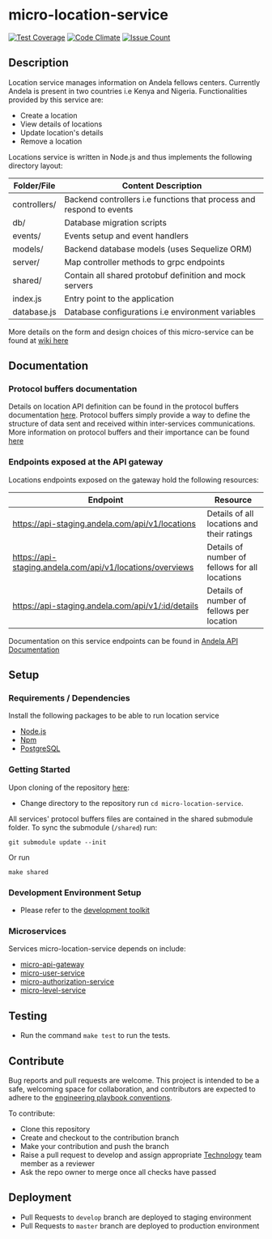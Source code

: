 # micro-location-service

[![Test Coverage](https://codeclimate.com/repos/57b654f43b66cb7670008610/badges/a7458d3dee1b3a198225/coverage.svg)](https://codeclimate.com/repos/57b654f43b66cb7670008610/coverage) [![Code Climate](https://codeclimate.com/repos/57b654f43b66cb7670008610/badges/a7458d3dee1b3a198225/gpa.svg)](https://codeclimate.com/repos/57b654f43b66cb7670008610/feed) [![Issue Count](https://codeclimate.com/repos/57b654f43b66cb7670008610/badges/a7458d3dee1b3a198225/issue_count.svg)](https://codeclimate.com/repos/57b654f43b66cb7670008610/feed)

## Description
Location service manages information on Andela fellows centers. Currently Andela is present in two countries i.e Kenya and Nigeria. Functionalities provided by this service are:
* Create a location
* View details of locations
* Update location's details
* Remove a location

Locations service is written in Node.js and thus implements the following directory layout:

|  Folder/File |  Content Description |
|---|---|
|  controllers/ | Backend controllers i.e functions that process and respond to events   |
|  db/     | Database migration scripts  |
|  events/   |  Events setup and event handlers |
|  models/  |  Backend database models (uses Sequelize ORM)  |
|  server/ |  Map controller methods to grpc endpoints |
|  shared/ | Contain all shared protobuf definition and mock servers  |
|  index.js | Entry point to the application |
| database.js| Database configurations i.e environment variables

More details on the form and design choices of this micro-service can be found at [wiki here](https://github.com/andela/micro-node-starter-kit/wiki)

## Documentation
### Protocol buffers documentation

Details on location API definition can be found in the protocol buffers documentation [here](./proto_doc.md).
Protocol buffers simply provide a way to define the structure of data sent and received within  inter-services communications. More information on protocol buffers and their importance can be found [here](https://developers.google.com/protocol-buffers/docs/overview)

### Endpoints exposed at the API gateway
Locations endpoints exposed on the gateway hold the following resources:   

| Endpoint  | Resource  |
|---|---|
| https://api-staging.andela.com/api/v1/locations  | Details of all locations and their ratings  |
|  https://api-staging.andela.com/api/v1/locations/overviews |  Details of number of fellows for all locations |
|  https://api-staging.andela.com/api/v1/:id/details | Details of number of fellows per location | |

Documentation on this service endpoints can be found in [Andela API Documentation](https://docs.andela.com/)

## Setup

### Requirements / Dependencies
Install the following packages to be able to run location service

* [Node.js](https://nodejs.org/en/download/)
* [Npm](https://www.npmjs.com/)
* [PostgreSQL](https://www.postgresql.org/)

### Getting Started
Upon cloning of the repository [here](https://github.com/andela/micro-location-service):

 * Change directory to the repository  run `cd micro-location-service`.

All services' protocol buffers files are contained in the shared submodule folder.
To sync the submodule (`/shared`) run:
```
git submodule update --init
```
Or run
```
make shared
```

### Development Environment Setup
- Please refer to the [development toolkit](https://github.com/andela/development-toolkit)

### Microservices

Services micro-location-service depends on include:
* [micro-api-gateway](https://github.com/andela/micro-api-gateway)
* [micro-user-service](https://github.com/andela/micro-user-service)
* [micro-authorization-service](https://github.com/andela/micro-authorization-service)
* [micro-level-service](https://github.com/andela/micro-level-service)

## Testing
- Run the command `make test` to run the tests.

## Contribute

Bug reports and pull requests are welcome. This project is intended to be a safe, welcoming space for collaboration, and contributors are expected to adhere to the [engineering playbook conventions](https://github.com/andela/engineering-playbook/wiki/Conventions).

To contribute:
* Clone this repository
* Create and checkout to the contribution branch
* Make your contribution and push the branch
* Raise a pull request to develop and assign appropriate [Technology](https://github.com/orgs/andela/teams/technology/teams) team member as a reviewer
* Ask the repo owner to merge once all checks have passed

## Deployment

- Pull Requests to `develop` branch are deployed to staging environment
- Pull Requests to `master` branch are deployed to production environment
